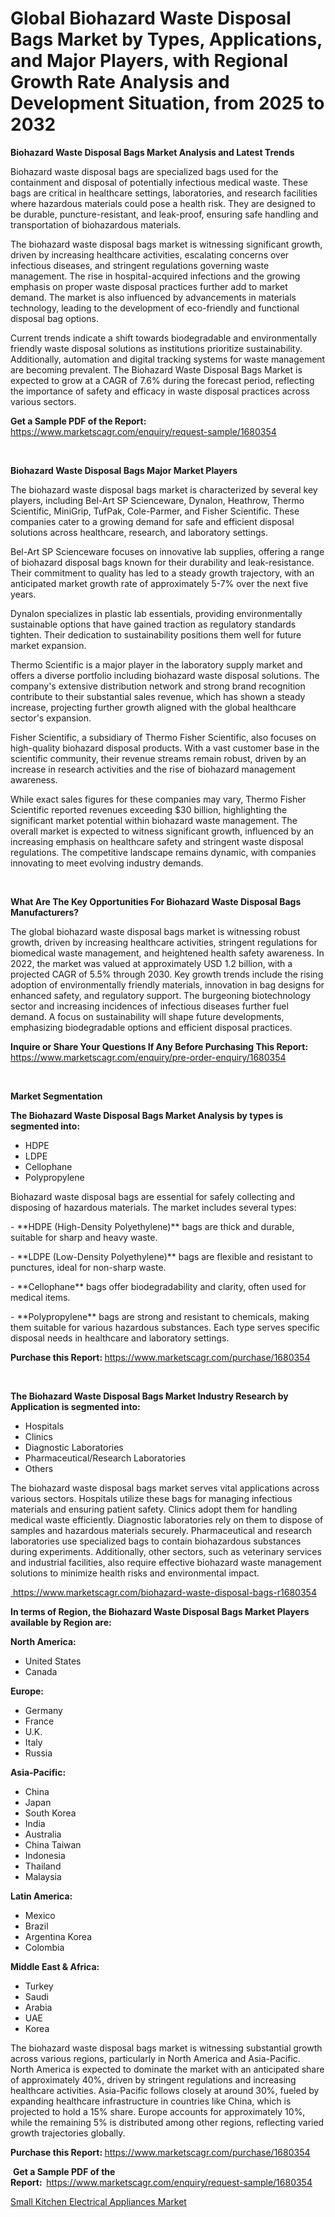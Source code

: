 <p><h1>Global Biohazard Waste Disposal Bags Market by Types, Applications, and Major Players, with Regional Growth Rate Analysis and Development Situation, from 2025 to 2032</h1></p><p><strong>Biohazard Waste Disposal Bags Market Analysis and Latest Trends</strong></p>
<p><p>Biohazard waste disposal bags are specialized bags used for the containment and disposal of potentially infectious medical waste. These bags are critical in healthcare settings, laboratories, and research facilities where hazardous materials could pose a health risk. They are designed to be durable, puncture-resistant, and leak-proof, ensuring safe handling and transportation of biohazardous materials.</p><p>The biohazard waste disposal bags market is witnessing significant growth, driven by increasing healthcare activities, escalating concerns over infectious diseases, and stringent regulations governing waste management. The rise in hospital-acquired infections and the growing emphasis on proper waste disposal practices further add to market demand. The market is also influenced by advancements in materials technology, leading to the development of eco-friendly and functional disposal bag options.</p><p>Current trends indicate a shift towards biodegradable and environmentally friendly waste disposal solutions as institutions prioritize sustainability. Additionally, automation and digital tracking systems for waste management are becoming prevalent. The Biohazard Waste Disposal Bags Market is expected to grow at a CAGR of 7.6% during the forecast period, reflecting the importance of safety and efficacy in waste disposal practices across various sectors.</p></p>
<p><strong>Get a Sample PDF of the Report:&nbsp;</strong> <a href="https://www.marketscagr.com/enquiry/request-sample/1680354?utm_campaign=1895&utm_medium=2&utm_source=Github&utm_content=ia&utm_term=09022025&utm_id=biohazard-waste-disposal-bags">https://www.marketscagr.com/enquiry/request-sample/1680354</a></p>
<p>&nbsp;</p>
<p><strong>Biohazard Waste Disposal Bags Major Market Players</strong></p>
<p><p>The biohazard waste disposal bags market is characterized by several key players, including Bel-Art SP Scienceware, Dynalon, Heathrow, Thermo Scientific, MiniGrip, TufPak, Cole-Parmer, and Fisher Scientific. These companies cater to a growing demand for safe and efficient disposal solutions across healthcare, research, and laboratory settings.</p><p>Bel-Art SP Scienceware focuses on innovative lab supplies, offering a range of biohazard disposal bags known for their durability and leak-resistance. Their commitment to quality has led to a steady growth trajectory, with an anticipated market growth rate of approximately 5-7% over the next five years.</p><p>Dynalon specializes in plastic lab essentials, providing environmentally sustainable options that have gained traction as regulatory standards tighten. Their dedication to sustainability positions them well for future market expansion.</p><p>Thermo Scientific is a major player in the laboratory supply market and offers a diverse portfolio including biohazard waste disposal solutions. The company's extensive distribution network and strong brand recognition contribute to their substantial sales revenue, which has shown a steady increase, projecting further growth aligned with the global healthcare sector's expansion.</p><p>Fisher Scientific, a subsidiary of Thermo Fisher Scientific, also focuses on high-quality biohazard disposal products. With a vast customer base in the scientific community, their revenue streams remain robust, driven by an increase in research activities and the rise of biohazard management awareness.</p><p>While exact sales figures for these companies may vary, Thermo Fisher Scientific reported revenues exceeding $30 billion, highlighting the significant market potential within biohazard waste management. The overall market is expected to witness significant growth, influenced by an increasing emphasis on healthcare safety and stringent waste disposal regulations. The competitive landscape remains dynamic, with companies innovating to meet evolving industry demands.</p></p>
<p>&nbsp;</p>
<p><strong>What Are The Key Opportunities For Biohazard Waste Disposal Bags Manufacturers?</strong></p>
<p><p>The global biohazard waste disposal bags market is witnessing robust growth, driven by increasing healthcare activities, stringent regulations for biomedical waste management, and heightened health safety awareness. In 2022, the market was valued at approximately USD 1.2 billion, with a projected CAGR of 5.5% through 2030. Key growth trends include the rising adoption of environmentally friendly materials, innovation in bag designs for enhanced safety, and regulatory support. The burgeoning biotechnology sector and increasing incidences of infectious diseases further fuel demand. A focus on sustainability will shape future developments, emphasizing biodegradable options and efficient disposal practices.</p></p>
<p><strong>Inquire or Share Your Questions If Any Before Purchasing This Report:</strong> <a href="https://www.marketscagr.com/enquiry/pre-order-enquiry/1680354?utm_campaign=1895&utm_medium=2&utm_source=Github&utm_content=ia&utm_term=09022025&utm_id=biohazard-waste-disposal-bags">https://www.marketscagr.com/enquiry/pre-order-enquiry/1680354</a></p>
<p>&nbsp;</p>
<p><strong>Market Segmentation</strong></p>
<p><strong>The Biohazard Waste Disposal Bags Market Analysis by types is segmented into:</strong></p>
<p><ul><li>HDPE</li><li>LDPE</li><li>Cellophane</li><li>Polypropylene</li></ul></p>
<p><p>Biohazard waste disposal bags are essential for safely collecting and disposing of hazardous materials. The market includes several types: </p><p>- **HDPE (High-Density Polyethylene)** bags are thick and durable, suitable for sharp and heavy waste. </p><p>- **LDPE (Low-Density Polyethylene)** bags are flexible and resistant to punctures, ideal for non-sharp waste. </p><p>- **Cellophane** bags offer biodegradability and clarity, often used for medical items. </p><p>- **Polypropylene** bags are strong and resistant to chemicals, making them suitable for various hazardous substances. Each type serves specific disposal needs in healthcare and laboratory settings.</p></p>
<p><strong>Purchase this Report:&nbsp;</strong><a href="https://www.marketscagr.com/purchase/1680354?utm_campaign=1895&utm_medium=2&utm_source=Github&utm_content=ia&utm_term=09022025&utm_id=biohazard-waste-disposal-bags">https://www.marketscagr.com/purchase/1680354</a></p>
<p>&nbsp;</p>
<p><strong>The Biohazard Waste Disposal Bags Market Industry Research by Application is segmented into:</strong></p>
<p><ul><li>Hospitals</li><li>Clinics</li><li>Diagnostic Laboratories</li><li>Pharmaceutical/Research Laboratories</li><li>Others</li></ul></p>
<p><p>The biohazard waste disposal bags market serves vital applications across various sectors. Hospitals utilize these bags for managing infectious materials and ensuring patient safety. Clinics adopt them for handling medical waste efficiently. Diagnostic laboratories rely on them to dispose of samples and hazardous materials securely. Pharmaceutical and research laboratories use specialized bags to contain biohazardous substances during experiments. Additionally, other sectors, such as veterinary services and industrial facilities, also require effective biohazard waste management solutions to minimize health risks and environmental impact.</p></p>
<p><a href="https://www.marketscagr.com/biohazard-waste-disposal-bags-r1680354?utm_campaign=1895&utm_medium=2&utm_source=Github&utm_content=ia&utm_term=09022025&utm_id=biohazard-waste-disposal-bags">&nbsp;https://www.marketscagr.com/biohazard-waste-disposal-bags-r1680354</a></p>
<p><strong>In terms of Region, the Biohazard Waste Disposal Bags Market Players available by Region are:</strong></p>
<p>
    <p> <strong> North America: </strong>
        <ul>
            <li>United States</li>
            <li>Canada</li>
        </ul>
        </p> 
    <p> <strong> Europe: </strong>
        <ul>
            <li>Germany</li>
            <li>France</li>
            <li>U.K.</li>
            <li>Italy</li>
            <li>Russia</li>
        </ul>
        </p> 
    <p> <strong> Asia-Pacific: </strong>
        <ul>
            <li>China</li>
            <li>Japan</li>
            <li>South Korea</li>
            <li>India</li>
            <li>Australia</li>
            <li>China Taiwan</li>
            <li>Indonesia</li>
            <li>Thailand</li>
            <li>Malaysia</li>
        </ul>
        </p> 
    <p> <strong> Latin America: </strong>
        <ul>
            <li>Mexico</li>
            <li>Brazil</li>
            <li>Argentina Korea</li>
            <li>Colombia</li>
        </ul>
        </p> 
    <p> <strong> Middle East & Africa: </strong>
        <ul>
            <li>Turkey</li>
            <li>Saudi</li>
            <li>Arabia</li>
            <li>UAE</li>
            <li>Korea</li>
        </ul>
    </p>
    </p>
<p><p>The biohazard waste disposal bags market is witnessing substantial growth across various regions, particularly in North America and Asia-Pacific. North America is expected to dominate the market with an anticipated share of approximately 40%, driven by stringent regulations and increasing healthcare activities. Asia-Pacific follows closely at around 30%, fueled by expanding healthcare infrastructure in countries like China, which is projected to hold a 15% share. Europe accounts for approximately 10%, while the remaining 5% is distributed among other regions, reflecting varied growth trajectories globally.</p></p>
<p><strong>Purchase this Report: </strong><a href="https://www.marketscagr.com/purchase/1680354?utm_campaign=1895&utm_medium=2&utm_source=Github&utm_content=ia&utm_term=09022025&utm_id=biohazard-waste-disposal-bags">https://www.marketscagr.com/purchase/1680354</a></p>
<p>&nbsp;<strong>Get a Sample PDF of the Report:&nbsp;&nbsp;</strong><a href="https://www.marketscagr.com/enquiry/request-sample/1680354?utm_campaign=1895&utm_medium=2&utm_source=Github&utm_content=ia&utm_term=09022025&utm_id=biohazard-waste-disposal-bags">https://www.marketscagr.com/enquiry/request-sample/1680354</a></p>
<p><strong></strong></p>
<p><p><a href="https://github.com/mahnoor2003/Market-Research-Report-List-7/blob/main/small-kitchen-electrical-appliances-market.md?utm_campaign=1895&utm_medium=2&utm_source=Github&utm_content=ia&utm_term=09022025&utm_id=biohazard-waste-disposal-bags">Small Kitchen Electrical Appliances Market</a></p></p>